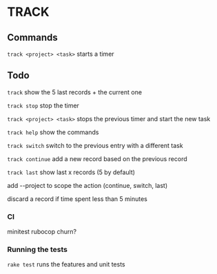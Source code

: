 # TRACK

## Commands

`track <project> <task>` starts a timer

## Todo

`track` show the 5 last records + the current one

`track stop` stop the timer

`track <project> <task>` stops the previous timer and start the new task

`track help` show the commands

`track switch` switch to the previous entry with a different task

`track continue` add a new record based on the previous record

`track last` show last x records (5 by default)

add --project to scope the action (continue, switch, last)

discard a record if time spent less than 5 minutes

### CI

minitest
rubocop
churn?

### Running the tests

`rake test` runs the features and unit tests
